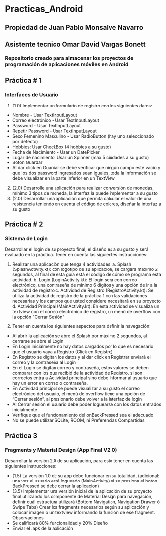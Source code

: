 # Practicas_Android
## Propiedad de Juan Pablo Monsalve Navarro
## Asistente tecnico Omar David Vargas Bonett
### Repositorio creado para almacenar los proyectos de programación de aplicaciones móviles en Android

## Práctica # 1
### Interfaces de Usuario
1. (1.0) Implementar un formulario de registro con los siguientes datos:
- Nombre - Usar TextInputLayout
- Correo electrónico - Usar TextInputLayout
- Password - Usar TextInputLayout
- Repetir Password - Usar TextInputLayout
- Sexo Femenino Masculino - Usar RadioButton (hay uno seleccionado por defecto)
- Hobbies: Usar CheckBox (4 hobbies a su gusto)
- Fecha de Nacimiento - Usar un DatePicker
- Lugar de nacimiento: Usar un Spinner (max 5 ciudades a su gusto)
- Botón Guardar
- Al dar click en Guardar se debe verificar que ningún campo esté vacío y que los dos password ingresados sean iguales, toda la información se debe visualizar en la parte inferior en un TextView
2. (2.0) Desarrolle una aplicación para realizar conversión de monedas, mínimo 3 tipos de moneda, la interfaz la puede implementar a su gusto
3. (2.0) Desarrollar una aplicación que permita calcular el valor de una resistencia teniendo en cuenta el código de colores, diseñar la interfaz a su gusto

## Práctica # 2
### Sistema de Login
Desarrollar el login de su proyecto final, el diseño es a su gusto y será evaluado en la
práctica. Tener en cuenta las siguientes instrucciones:
1. Realizar una aplicación que tenga 4 actividades:
a. Splash (SplashActivity.kt): con logotipo de su aplicación, se cargará máximo 2 segundos, al final de esta guía está el código de cómo se programa esta actividad.
b. Login (LoginActivity.kt): El login será con correo electrónico, una contraseña de mínimo 6 dígitos y una opción de ir a la actividad de registro
c. Actividad de Registro (RegistroActivity.kt): Se utiliza la actividad de registro de la práctica 1 con las validaciones necesarias y los campos que usted considere necesitará en su proyecto
d. Actividad Principal (MainActivity.kt): En esta actividad se visualiza un textview con el correo electrónico de registro, un menú de overflow con la opción "Cerrar Sesión"

2. Tener en cuenta los siguientes aspectos para definir la navegación:
- Al abrir la aplicación se abre el Splash por máximo 2 segundos, al cerrarse se abre el Login
- En Login inicialmente no hay datos cargados por lo que es necesario que el usuario vaya a Registro (Click en Registro)
- En Registro se digitan los datos y al dar click en Registrar enviará el correo y la contraseña al Login
- En el Login se digitan correo y contraseña, estos valores se deben comparar con los que recibió de la actividad de Registro, si son correctos entra a  Actividad principal sino debe informar al usuario que hay un error en correo o contraseña.
- En Actividad principal se puede visualizar a su gusto el correo electrónico del usuario, el menú de overflow tiene una opción de “Cerrar sesión”, al presionarlo debe volver a la interfaz de login
- Al Cerrar sesión el usuario debe poder loguearse con los datos entrados inicialmente
- Verifique que el funcionamiento del onBackPressed sea el adecuado
- No se puede utilizar SQLite, ROOM, ni Preferencias Compartidas

## Práctica 3
### Fragments y Material Design (App Final V2.0)
Desarrollar la versión 2.0 de su aplicación, para esto tener en cuenta las siguientes
instrucciones:
- (1.5) La versión 1.0 de su app debe funcionar en su totalidad, (adicional: una vez
el usuario esté logueado (MainActivity) si se presiona el boton BackPressed se
debe cerrar la aplicacion)
- (3.5) Implementar una versión inicial de la aplicación de su proyecto final
utilizando los componente de Material Design para navegación, definir cuál
estructura utilizará (Bottom Navigation, Navigation Drawer ó Swipe Tabs)
Crear los fragments necesarios según su aplicación y colocar imagen o un
textview informando la función de ese fragment.
Observaciones
- Se calificará 80% funcionalidad y 20% Diseño
- Enviar el .apk de la aplicación
